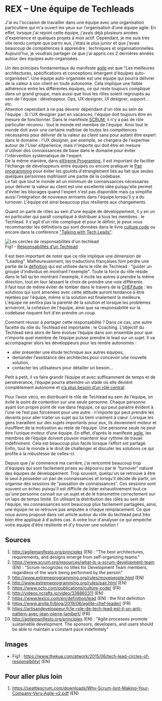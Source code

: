 # REX – Une équipe de Techleads 

J'ai eu l'occasion de travailler dans une équipe avec une organisation particulière qui m'a ouvert les yeux sur 
l’organisation d'une équipe agile. En effet, lorsque j'ai rejoint cette équipe, j'avais déjà plusieurs années 
d'expérience et quelques projets à mon actif. Cependant, je me suis très vite rendu compte que parmi eux, j'étais le 
plus junior et que j'avais beaucoup de compétences à apprendre : techniques et organisationnelles. Aujourd'hui, je 
voudrais partager ce que j'ai appris ces 2 dernières années autour des équipes auto-organisées. 

Un des principes fondamentaux du manifeste [agile](http://agilemanifesto.org/principles) est que "Les meilleures 
architectures, spécifications et conceptions émergent d'équipes auto-organisées". Une équipe auto-organisée est une 
équipe qui pourra délivrer de la valeur à son client en toute autonomie. Cela implique une faible adhérence entre les 
différentes équipes, ce qui reste toujours compliqué dans un grand groupe, mais aussi que tous les rôles soient 
regroupés au sein de l'équipe : développeur, Ops, UX designer, UI designer, support... etc.   
Attention cependant à ne pas devenir dépendant d'un rôle au sein de l'équipe : Si l'UX designer part en vacances, 
l'équipe doit toujours être en mesure de fonctionner. Dans le manifeste [SCRUM](https://www.scrum.org/resources/what-is-a-scrum-development-team), 
il n'y a pas de rôle particulier reconnu : tout le monde est membre de l'équipe. Ainsi tout le monde doit avoir une 
certaine maîtrise de toutes les compétences nécessaires pour délivrer de la valeur au client sans pour autant être 
expert dans le domaine : l'UX designer, par exemple, se chargera de l'expertise autour de l'User eXperience, mais 
n'importe qui doit être en mesure d'utiliser des connaissances de base dans le domaine pour éviter l'intervention 
systématique de l'expert.  
De la même manière, dans [eXtreme Programing](http://www.extremeprogramming.org/rules/movepeople.html), il est important 
de faciliter l'échange de développeurs entre équipes ou encore pratiquer le [Pair programming](http://www.extremeprogramming.org/rules/pair.html) 
pour éviter les goulots d'étranglement liés au fait que seules quelques personnes maîtrisent une partie de la codebase.    
Le fait que tout le monde ait un minimum de connaissances nécessaires pour délivrer la valeur au client est une 
excellente idée puisqu'elle permet d'éviter les blocages quand l'expert n'est pas disponible mais ça simplifie aussi 
l'intégration de nouveaux arrivants dans l'équipe lorsqu'il y a du turnover. L'équipe est ainsi beaucoup plus résiliente 
aux changements. 

Quand on parle de rôles au sein d'une équipe de développement, il y en un en particulier qui paraît compliqué à 
distribuer à tous les membres : le Techlead. Il s'agit d'un rôle compliqué et pour le définir, je peux vous recommander 
les définitions qui sont données dans le livre [culture code](https://www.octo.com/publications/culture-code/) ou encore 
dans la conférence ["Talking with Tech Leads"](http://videos.ncrafts.io/video/338860311).  

 
![Les cercles de responsabilités d'un techlead](https://www.thekua.com/atwork/wp-content/uploads/2015/06/TechLeadCircles.png)  
Fig1 - [Responsabilités d’un Techlead](https://www.thekua.com/atwork/2015/06/tech-lead-circles-of-responsibility/) 

Il est bien important de noter que ce rôle implique une dimension de "Leading". Malheureusement, les traductions 
françaises font perdre une partie de la [définition](https://www.lexico.com/en/definition/lead) qui est utilisée dans le 
rôle de Techlead : "guider un groupe d'individus en montrant l'exemple". Toute la force du rôle réside dans le fait 
qu’en montrant l'exemple, il incite les autres à prendre la même direction, tout en leur laissant le choix de prendre 
une voie différente.  
Il faut tout de même éviter de tomber dans le travers de la [CHEFitude](https://www.arolla.fr/blog/2019/06/agilite-chef-leader/) : 
les solutions qui sont amenées avec cette attitude auront tendance à être rejetées par l'équipe, même si la solution est
finalement la meilleure. L'équipe ne sentira pas la parenté de la solution et lorsque les problèmes arriveront, la 
cohésion de l'équipe, ainsi que sa responsabilité sur la codebase risquent fort d'en prendre un coup.  

Comment réussir à partager cette responsabilité ? Dans ce cas, une autre facette du rôle du Techlead est importante : 
le Coaching. L’objectif du Techlead sera alors de faire évoluer l’équipe dans son ensemble pour que n’importe quel 
membre de l’équipe puisse prendre le lead sur un sujet. Il va accompagner alors les développeurs pour les rendre 
autonomes :  
* aller présenter une étude technique aux autres équipes,  
* demander l’assistance des architectes pour concevoir une nouvelle solution,  
* contacter les utilisateurs pour détailler un besoin... 
 
Petit à petit, il va faire grandir l’équipe et avec suffisamment de temps et de persévérance, l’équipe pourra atteindre 
un stade où elle devient complètement autonome et [n’a plus besoin d’un rôle central](https://artisandeveloppeur.fr/le-role-de-tech-lead-est-il-un-anti-pattern-avec-jean-pierre-lambert/).  

Pour l’avoir vécu, en distribuant le rôle de Techlead au sein de l’équipe, on évite le point de contention sur une seule 
personne. Chaque personne ayant son propre point de vue dans l’équipe, ce qui peut paraitre évident à l’une ne l’est pas 
forcément pour une autre : n’importe qui peut prendre les devants pour aller traiter un sujet qui lui tient vraiment à 
cœur. Lorsque les gens travaillent sur des sujets importants pour eux, ils deviennent moteur et insufflent de la 
motivation au reste de l’équipe. Une personne seule ne peut être l’unique moteur d’une équipe. En effet, d’après le 
manifeste [agile](http://agilemanifesto.org/principles), les membres de l’équipe doivent pouvoir maintenir leur rythme de travail indéfiniment. Cela est 
beaucoup plus facile lorsque l’effort est partagé. Enfin, tout le monde a le droit de challenger et discuter les 
solutions ce qui profite à la robustesse de celles-ci.  

Depuis que j'ai commencé ma carrière, j'ai rencontré beaucoup trop d'équipes qui sont facilement prises au dépourvu par 
le “turnover” naturel des équipes de développement. Trop souvent, quelqu'un se retrouve à être le seul à posséder un pan 
de connaissances et lorsqu'il décide de partir, on organise des sessions de "passation de connaissances". Ces sessions 
sont souvent un échec puisqu'il est difficile de lister exhaustivement tout ce qu'une personne connait sur un sujet et 
de le transmettre correctement sur un laps de temps limité. En utilisant la distribution des rôles au sein de l'équipe, 
les connaissances sont beaucoup plus facilement partagées, ainsi, une équipe ne se retrouve pas amputée à chaque 
remplacement. Ce que nous avons proposé dans cet article autour du rôle du techlead peut très bien être appliqué à 
d'autres cas. A votre tour d'analyser ce qui empêche votre équipe d'être résiliente et d'y trouver une solution ! 

## Sources

1. http://agilemanifesto.org/principles (EN) : "The best architectures, requirements, and designs emerge from self-organizing teams." 
2. https://www.scrum.org/resources/what-is-a-scrum-development-team (EN) : "Scrum recognizes no titles for Development Team members, regardless of the work being performed by the person" 
3. http://www.extremeprogramming.org/rules/movepeople.html (EN)   
4. http://www.extremeprogramming.org/rules/pair.html (EN)    
5. https://www.octo.com/publications/culture-code/ (FR)   
6. http://videos.ncrafts.io/video/338860311 (EN)   
7. https://www.lexico.com/en/definition/lead (EN) : the first definition   
8. https://www.arolla.fr/blog/2019/06/agilite-chef-leader/ (FR)   
9. https://artisandeveloppeur.fr/le-role-de-tech-lead-est-il-un-anti-pattern-avec-jean-pierre-lambert/ (FR) 
10. http://agilemanifesto.org/principles (EN) : "Agile processes promote sustainable development. The sponsors, developers, and users should be able to maintain a constant pace indefinitely"  

## Images
* Fig1 : https://www.thekua.com/atwork/2015/06/tech-lead-circles-of-responsibility/ (EN) 

## Pour aller plus loin  
1. https://seattlescrum.com/downloads/Why-Scrum-Isnt-Making-Your-Company-Very-Agile-v2.pdf (EN) 
